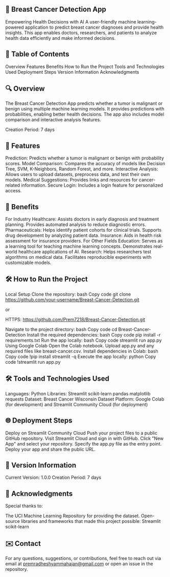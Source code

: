 
## 🏥 Breast Cancer Detection App
Empowering Health Decisions with AI
A user-friendly machine learning-powered application to predict breast cancer diagnoses and provide health insights. This app enables doctors, researchers, and patients to analyze health data efficiently and make informed decisions.


## 📜 Table of Contents
Overview
Features
Benefits
How to Run the Project
Tools and Technologies Used
Deployment Steps
Version Information
Acknowledgments


## 🔍 Overview
The Breast Cancer Detection App predicts whether a tumor is malignant or benign using multiple machine learning models. It provides predictions with probabilities, enabling better health decisions. The app also includes model comparison and interactive analysis features.

Creation Period: 7 days


## 🚀 Features
Prediction: Predicts whether a tumor is malignant or benign with probability scores.
Model Comparison: Compares the accuracy of models like Decision Tree, SVM, K-Neighbors, Random Forest, and more.
Interactive Analysis: Allows users to upload datasets, preprocess data, and test their own models.
Medical Suggestions: Provides links and resources for cancer-related information.
Secure Login: Includes a login feature for personalized access.


## 🌟 Benefits
For Industry
Healthcare:
Assists doctors in early diagnosis and treatment planning.
Provides automated analysis to reduce diagnostic errors.
Pharmaceuticals:
Helps identify patient cohorts for clinical trials.
Supports drug development by analyzing patient data.
Insurance:
Aids in health risk assessment for insurance providers.
For Other Fields
Education:
Serves as a learning tool for teaching machine learning concepts.
Demonstrates real-world healthcare applications of AI.
Research:
Helps researchers test algorithms on medical data.
Facilitates reproducible experiments with customizable models.


## 🛠️ How to Run the Project
Local Setup
Clone the repository:
bash
Copy code
git clone https://github.com/your-username/Breast-Cancer-Detection.git

or

HTTPS: https://github.com/Prem7218/Breast-Cancer-Detection.git

Navigate to the project directory:
bash
Copy code
cd Breast-Cancer-Detection
Install the required dependencies:
bash
Copy code
pip install -r requirements.txt
Run the app locally:
bash
Copy code
streamlit run app.py
Using Google Colab
Open the Colab notebook.
Upload app.py and any required files like breast-cancer.csv.
Install dependencies in Colab:
bash
Copy code
!pip install streamlit -q
Execute the app locally:
python
Copy code
!streamlit run app.py


## 🛠️ Tools and Technologies Used
Languages: Python
Libraries:
Streamlit
scikit-learn
pandas
matplotlib
requests
Dataset: Breast Cancer Wisconsin Dataset
Platform: Google Colab (for development) and Streamlit Community Cloud (for deployment)


## 🌐 Deployment Steps
Deploy on Streamlit Community Cloud
Push your project files to a public GitHub repository.
Visit Streamlit Cloud and sign in with GitHub.
Click "New App" and select your repository.
Specify the app.py file as the entry point.
Deploy your app and share the public URL.


## 🔖 Version Information
Current Version: 1.0.0
Creation Period: 7 days


## 🙏 Acknowledgments
Special thanks to:

The UCI Machine Learning Repository for providing the dataset.
Open-source libraries and frameworks that made this project possible:
Streamlit
scikit-learn


## ✉️ Contact
For any questions, suggestions, or contributions, feel free to reach out via email at premradheshyammahajan@gmail.com or open an issue in the repository.
